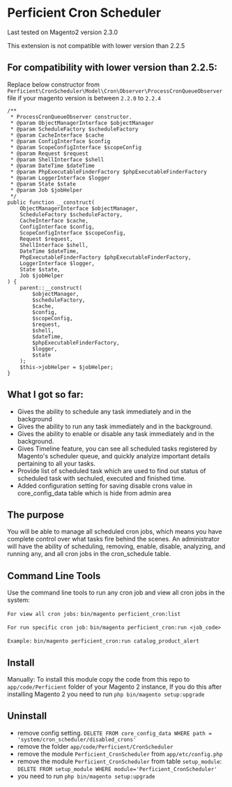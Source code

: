 Perficient Cron Scheduler
=========================

Last tested on Magento2 version 2.3.0

This extension is not compatible with lower version than 2.2.5

For compatibility with lower version than 2.2.5:
----------

Replace below constructor from `Perficient\CronScheduler\Model\Cron\Observer\ProcessCronQueueObserver` file if your magento version is between `2.2.0` to `2.2.4`

	/**
     * ProcessCronQueueObserver constructor.
     * @param ObjectManagerInterface $objectManager
     * @param ScheduleFactory $scheduleFactory
     * @param CacheInterface $cache
     * @param ConfigInterface $config
     * @param ScopeConfigInterface $scopeConfig
     * @param Request $request
     * @param ShellInterface $shell
     * @param DateTime $dateTime
     * @param PhpExecutableFinderFactory $phpExecutableFinderFactory
     * @param LoggerInterface $logger
     * @param State $state
     * @param Job $jobHelper
     */
    public function __construct(
        ObjectManagerInterface $objectManager,
        ScheduleFactory $scheduleFactory,
        CacheInterface $cache,
        ConfigInterface $config,
        ScopeConfigInterface $scopeConfig,
        Request $request,
        ShellInterface $shell,
        DateTime $dateTime,
        PhpExecutableFinderFactory $phpExecutableFinderFactory,
        LoggerInterface $logger,
        State $state,        
        Job $jobHelper
    ) {
        parent::__construct(
            $objectManager,
            $scheduleFactory,
            $cache,
            $config,
            $scopeConfig,
            $request,
            $shell,
            $dateTime,
            $phpExecutableFinderFactory,
            $logger,
            $state
        );
        $this->jobHelper = $jobHelper;
    }


What I got so far:
----------

 - Gives the ability to schedule any task immediately and in the background
 - Gives the ability to run any task immediately and in the background.
 - Gives the ability to enable or disable any task immediately and in the background.
 - Gives Timeline feature, you can see all scheduled tasks registered by Magento's scheduler queue, and quickly analyize important details pertaining to all your tasks.
 - Provide list of scheduled task which are used to find out status of scheduled task with sechuled, executed and finished time.
 - Added configuration setting for saving disable crons value in core_config_data table which is hide from admin area

The purpose
----------

   You will be able to manage all scheduled cron jobs, which means you have complete control over what tasks fire behind the scenes. An administrator will have the ability of scheduling, removing, enable, disable, analyzing, and running any, and all cron jobs in the cron_schedule table.

Command Line Tools
------------------

   Use the command line tools to run any cron job and view all cron jobs in the system:

   `For view all cron jobs:` `bin/magento perficient_cron:list`
   
   `For run specific cron job:` `bin/magento perficient_cron:run <job_code>` 
   
   `Example:` `bin/magento perficient_cron:run catalog_product_alert` 

Install
-----

Manually:
To install this module copy the code from this repo to `app/code/Perficient` folder of your Magento 2 instance,
If you do this after installing Magento 2 you need to run `php bin/magento setup:upgrade`

Uninstall
--------

 - remove config setting.  `DELETE FROM core_config_data WHERE path = 'system/cron_scheduler/disabled_crons'`
 - remove the folder `app/code/Perficient/CronScheduler`
 - remove the module `Perficient_CronScheduler` from `app/etc/config.php`
 - remove the module `Perficient_CronScheduler` from table `setup_module`: `DELETE FROM setup_module WHERE module='Perficient_CronScheduler'`
 - you need to run `php bin/magento setup:upgrade`
